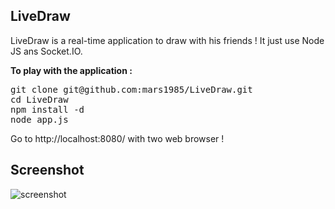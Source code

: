 <h2>LiveDraw</h2>

LiveDraw is a real-time application to draw with his friends !
It just use Node JS ans Socket.IO.

<b>To play with the application :</b>

<pre>
git clone git@github.com:mars1985/LiveDraw.git
cd LiveDraw
npm install -d
node app.js
</pre>

Go to http://localhost:8080/ with two web browser !

<h2>Screenshot</h2>

<img src="http://i1096.photobucket.com/albums/g325/Atinux/Capture-Applicationdedessinentempsrel-Chromium.png?t=1313854235" alt="screenshot" title="LiveDraw Application" />